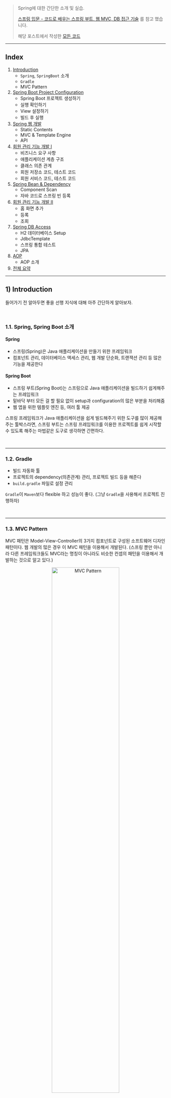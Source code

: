 > Spring에 대한 간단한 소개 및 실습.
>
> [스프링 입문 - 코드로 배우는 스프링 부트, 웹 MVC, DB 접근 기술](https://www.inflearn.com/course/%EC%8A%A4%ED%94%84%EB%A7%81-%EC%9E%85%EB%AC%B8-%EC%8A%A4%ED%94%84%EB%A7%81%EB%B6%80%ED%8A%B8/) 를 참고 했습니다.
>
> 해당 포스트에서 작성한 [모든 코드](https://github.com/seungki1011/Data-Engineering/tree/main/spring/springdemo/src)

---

## Index

1. [Introduction](https://github.com/seungki1011/Data-Engineering/tree/main/spring/(001)Spring%20Introduction#1-introduction)
   * ```Spring```, ```SpringBoot``` 소개
   * ```Gradle```
   * MVC Pattern
2. [Spring Boot Project Configuration](https://github.com/seungki1011/Data-Engineering/tree/main/spring/(001)Spring%20Introduction#2-spring-boot-project-configuration)
   * Spring Boot 프로젝트 생성하기
   * 실행 확인하기
   * View 설정하기
   * 빌드 후 실행
3. [Spring 웹 개발](https://github.com/seungki1011/Data-Engineering/tree/main/spring/(001)Spring%20Introduction#3-spring-%EC%9B%B9-%EA%B0%9C%EB%B0%9C)
   * Static Contents
   * MVC & Template Engine
   * API
4. [회원 관리 기능 개발 I](https://github.com/seungki1011/Data-Engineering/tree/main/spring/(001)Spring%20Introduction#4-%ED%9A%8C%EC%9B%90-%EA%B4%80%EB%A6%AC-%EA%B8%B0%EB%8A%A5-%EA%B0%9C%EB%B0%9C-i)
   * 비즈니스 요구 사항
   * 애플리케이션 계층 구조
   * 클래스 의존 관계
   * 회원 저장소 코드, 테스트 코드
   * 회원 서비스 코드, 테스트 코드
5. [Spring Bean & Dependency](https://github.com/seungki1011/Data-Engineering/tree/main/spring/(001)Spring%20Introduction#5-spring-bean--dependency)
   * Component Scan
   * 자바 코드로 스프링 빈 등록
6. [회원 관리 기능 개발 II](https://github.com/seungki1011/Data-Engineering/tree/main/spring/(001)Spring%20Introduction#6-%ED%9A%8C%EC%9B%90-%EA%B4%80%EB%A6%AC-%EA%B8%B0%EB%8A%A5-%EA%B0%9C%EB%B0%9C-ii)
   * 홈 화면 추가
   * 등록
   * 조회
7. [Spring DB Access](https://github.com/seungki1011/Data-Engineering/tree/main/spring/(001)Spring%20Introduction#7-spring-db-access)
   * H2 데이터베이스 Setup
   * JdbcTemplate
   * 스프링 통합 테스트
   * JPA
8. [AOP](https://github.com/seungki1011/Data-Engineering/tree/main/spring/(001)Spring%20Introduction#8-aop)
   * AOP 소개
9. [전체 요약](https://github.com/seungki1011/Data-Engineering/tree/main/spring/(001)Spring%20Introduction#%EC%A0%84%EC%B2%B4-%EC%9A%94%EC%95%BD)

---

## 1) Introduction

들어가기 전 알아두면 좋을 선행 지식에 대해 아주 간단하게 알아보자.

<br>

### 1.1. Spring, Spring Boot 소개

#### Spring

* 스프링(Spring)은 Java 애플리케이션을 만들기 위한 프레임워크
* 컴포넌트 관리, 데이터베이스 액세스 관리, 웹 개발 단순화, 트랜잭션 관리 등 많은 기능을 제공한다

#### Spring Boot

* 스프링 부트(Spring Boot)는 스프링으로 Java 애플리케이션을 빌드하기 쉽게해주는 프레임워크
* 밑바닥 부터 모든 걸 할 필요 없이 setup과 configuration의 많은 부분을 처리해줌
* 웹 앱을 위한 템플릿 엔진 등, 여러 툴 제공

스프링 프레임워크가 Java 애플리케이션을 쉽게 빌드해주기 위한 도구를 많이 제공해주는 툴박스라면, 스프링 부트는 스프링 프레임워크를 이용한 프로젝트를 쉽게 시작할 수 있도록 해주는 마법같은 도구로 생각하면 간편하다.

<br>

---

### 1.2. Gradle

* 빌드 자동화 툴
* 프로젝트의 dependency(의존관계) 관리, 프로젝트 빌드 등을 해준다
* ```build.gradle``` 파일로 설정 관리

```Gradle```이 ```Maven```보다 flexible 하고 성능이 좋다. (그냥 ```Gradle```을 사용해서 프로젝트 진행하자) 

<br>

---

### 1.3. MVC Pattern

MVC 패턴은 Model-View-Controller의 3가지 컴포넌트로 구성된 소프트웨어 디자인 패턴이다. 웹 개발의 많은 경우 이 MVC 패턴을 이용해서 개발된다. (스프링 뿐만 아니라 다른 프레임워크들도 MVC라는 명칭이 아니라도 비슷한 컨셉의 패턴을 이용해서 개발하는 것으로 알고 있다.)

<p align="center">   <img src="img/mvc1.png" alt="MVC Pattern" style="width: 65%;"> </p>

<p align='center'>https://www.geeksforgeeks.org/mvc-framework-introduction/</p>

#### Model

* 데이터와 관련된 로직을 책임진다

#### View

* 사용자에게 보여지는 부분을 책임진다(UI)

#### Controller

* 모델과 뷰 사이를 이어주는 중개(intermediary)의 역할
* 모델과 뷰는 서로 소통을 할 수 없기 때문에, 컨트롤러가 변경 내용을 각 구성 요소로 통지

> 예시를 들어보겠다.
>
> 1. Request
>    * 유저가 링크를 클릭하거나 폼을 작성하는 작업 등으로 나의 웹 애플리케이션으로 요청을 보낸다.
> 2. Controller
>    * 컨트롤러는 요청을 받고, 유저가 정확히 요구하는 것이 무엇인지 그리고 모델의 어느 부분이 필요한것인지 판단한다.
> 3. Model
>    * 모델은 실제로 데이터베이스에서 데이터를 fetch하거나 데이터 관련 로직을 처리하는 작업을 한다.
> 4. View
>    * 컨트롤러는 모델에서 통지 받고 뷰에서 해당 결과물을 보여준다.
> 5. Response
>    * 마지막 결과(응답)를 유저가 받는다

실제로 MVC 패턴으로 개발을 하면서 지켜야하는 규칙 같은 것들이 많다. 이런 MVC의 세부적인 내용은 이후 SpringMVC 포스트에서 다룰 예정이다.

<br>

---

## 2) Spring Boot Project Configuration

스프링 부트를 이용한 프로젝트 생성, 설정 그리고 빌드하는 방법에 대해서 알아보자.

<br>

### 2.1. Spring Boot 프로젝트 생성하기

[https://start.spring.io/](https://start.spring.io/)에서 프로젝트 생성하기

<p align="center">   <img src="img/springbootstart.png" alt="Start Spring Boot" style="width: 55%;"> </p>

* Dependencies : ```Spring Web```, ```Thymeleaf```
* Generate로 프로젝트 생성하고, ```build.gradle``` 파일을 통해서 프로젝트를 오픈

<br>

---

### 2.2. 정상적으로 실행되는지 확인

```SpringdemoApplication```을 실행해보고 정상 동작하는지 확인해보자.

<p align="center">   <img src="img/springboot2.png" alt="springboot" style="width: 35%;"> </p>

* ```SpringdemoApplication```을 실행 후 ```localhost:8080```에서 Whitelabel Error Page를 확인할 수 있으면 스프링이 정상적으로 동작한다는 것을 알 수 있다
* ```build.gradle```에서 ```plugins```, ```dependencies```, ```repositories``` 등을 관리할 수 있다
* ```External Libraries```에서 땡겨온 라이브러리를 확인할 수 있다

<p align="center">   <img src="img/springboot3.png" alt="springboot" style="width: 65%;"> </p>

* ```Dependencies```에서 의존 관계를 계층적으로 확인 가능하다

<br>

---

### 2.3. View 설정하기

아래는 스프링 부트 2.3.1의 공식문서에서 설명한 Welcome Page 설정하는 방법이다.

> #### 7.1.6. Welcome Page
>
> Spring Boot supports both static and templated welcome pages. It first looks for an `index.html` file in the configured static content locations. If one is not found, it then looks for an `index` template. If either is found, it is automatically used as the welcome page of the application.

[https://docs.spring.io/spring-boot/docs/3.2.2/reference/html/index.html](https://docs.spring.io/spring-boot/docs/3.2.2/reference/html/index.html)

<br>

위의 설명에서 알 수 있듯이 ```resources/static```에 ```index.html```파일을 위치하면 정적 welcome page로 설정할 수 있다.

```index.html```

```html
<!DOCTYPE HTML>
<html>
<head>
    <title>Hello</title>
    <meta http-equiv="Content-Type" content="text/html; charset=UTF-8" />
</head>
<body>
This is a Static index.html
<a href="/hello">hello</a>
</body>
</html>
```

* 위의 ```index.html```의 경우 그냥 정적 페이지이기 때문에 그냥 단순히 웹서버가 브라우저에 응답으로 넘겨주는 것

<p align="center">   <img src="img/welcomepage1.png" alt="springboot" style="width: 65%;"> </p>

* [```thymeleaf```](https://www.thymeleaf.org/)같은 템플릿 엔진을 사용해서 동적인 요소가 들어간 페이지를 만들 수 있다

<br>

이제 컨트롤러(controller)를 만들어보자. 템플릿 엔진을 이용한 동적 페이지를 만들기 위해 웹 애플리케이션의 첫 번째 진입점인 컨트롤러 부터 만들어 볼 것이다.

```HelloController```

```java
@Controller // Controller임을 나타내는 스프링 어노테이션
public class HelloController {
    
    @GetMapping("hello") // "/hello"로 매핑된 GET 요청을 핸들링
    public String hello(Model model) {
        model.addAttribute("data", "loll"); // 모델로 "data"라는 attribute를 부여, 값은 "loll"
        // 이 attribute는 view에서 접근 가능
        return "hello"; // 리턴값 "hello"는 viewResolver가 hello라는 이름의 view를 찾도록 함
    }
}
```

```hello.html```

```html
<!DOCTYPE HTML>
<html xmlns:th="http://www.thymeleaf.org"> <!--Thymeleaf expression 사용을 가능하게 해줌-->
<head>
  <title>Hello</title>
  <meta http-equiv="Content-Type" content="text/html; charset=UTF-8" />
</head>
<body>
<!--${data}는 모델에서 추가된 "data" attribute. ${data}는 동적으로 실제값으로 치환 됨-->
<p th:text="'Hello to ' + ${data}" >Hello to our Customers.</p>
</body>
</html>
```

<p align="center">   <img src="img/viewResolver2.png" alt="springboot" style="width: 90%;"> </p>

<p align='center'>스프링 입문 - 코드로 배우는 스프링 부트, 웹 MVC, DB 접근 기술</p>

* ```viewName``` 매핑은 ```resources:templates/```+``` {viewName}```+```.html``` 처럼 이루어짐
* 위의 경우 ```hello```가 ```viewName```

<br>

---

### 2.4. 빌드하고 실행

1. ```gradlew```가 존재하는 디렉토리로 이동 : ```cd springdemo```
2. ```gradlew```로 빌드 : ```./gradlew build```
   * 문제가 있을 경우 ```./gradlew clean build``` 시도
3. 빌드 완료 후 ```build/libs```의 ```jar```파일 확인
4. ```jar``` 파일 실행 : ```java -jar springdemo-0.0.1-SNAPSHOT.jar```
5. ```localhost:8080```에서 정상 동작하는지 확인

<p align="center">   <img src="img/build1.png" alt="springboot" style="width: 65%;"> </p>

<p align="center">   <img src="img/build2.png" alt="springboot" style="width: 65%;"> </p>

<br>

---

## 3) Spring 웹 개발

정적 컨텐츠, MVC 그리고 API 방식에 대해 알아보자.

<br>

### 3.1. Static Contents

정적 컨텐츠의 경우 그냥 정적 html 자체를 건내주는 방식. 동작 방식은 다음과 같다. 웹 브라우저에서 ```/static.html```로 접근을 할 경우 스프링 부트의 내장 웹서버(디폴트 : 톰캣 서버)에서 ```static```과 매핑된 컨트롤러를 찾는다. 존재하지 않을 경우 ```resources: static/static.html```을 찾아서 넘겨준다. 

<br>

---

### 3.2. MVC & Template Engine

MVC는 Model-View-Controller로 역할을 나눴다고 생각하면 편함.

**Controller**

```controller.MVCController```

```java
@Controller
public class MVCController {
    @GetMapping("hello-mvc") // "/hello-mvc"로 매핑된 GET 요청 핸들링
    public String helloMvc(@RequestParam("name") String name, Model model) { // 요청 URL의 name 파라미터에서 값을 추출
        model.addAttribute("name", name); // "name"이라는 attribute를 모델에 추가, URL에서 추출된 파라미터 값으로 설정
        return "hello-template"; // "hello-template"이라는 viewname을 찾음
    }
}
```

<br>

**View**

```resources/template/hello-template.html```

```html
<html xmlns:th="http://www.thymeleaf.org">
<body>
<p th:text="'hello ' + ${name}">hello! empty</p>
</body>
</html>
```

<p align="center">   <img src="img/MVC2.png" alt="springboot" style="width: 100%;"> </p>

<p align='center'>스프링 입문 - 코드로 배우는 스프링 부트, 웹 MVC, DB 접근 기술</p>

<br>

애플리케이션을 실행시키고 ```/hello-mvc```에 들어가면 Error Page가 뜨는 것을 확인할 수 있다. 그 이유는 URL에서 ```name```으로 넘길 값을 명시하지 않았기 때문이다. URL 뒤에 ```?name=name_value``` 같은 형식으로 파라미터를 넘길 수 있다.

 <p align="center">   <img src="img/mvccontroller2.png" alt="springboot" style="width: 65%;"> </p>

* 참고로 ```?```뒤에 오는 것을 [Query String](https://en.wikipedia.org/wiki/Query_string)이라고 한다.

<br>

---

### 3.3. API

**API**의 경우 HTML 뷰를 랜더링하기 보다는 구조화 된 데이터를 ```json``` 형식으로 반환을 한다. (```xml```형식도 가능하지만 최근에는 거의 쓰이지 않음)

```controller.ApiController```

```java
@Controller
public class ApiController {
    @GetMapping("hello-api")
    @ResponseBody // 값이 바로 response body로 쓰여진다는 어노테이션
    // 그냥 응답이 JSON 형태로 변환 되었다고 생각하면 편함
    public Hello helloApi(@RequestParam("name") String name) {
        Hello hello = new Hello();
        hello.setName(name);
        return hello;
    }

    static class Hello { // static nested class 사용
        private String name;

        public String getName() {
            return name;
        }
        public void setName(String name) {
            this.name = name;
        }
    }
}
```

<p align="center">   <img src="img/api1.png" alt="springboot" style="width: 100%;"> </p>

<p align='center'>스프링 입문 - 코드로 배우는 스프링 부트, 웹 MVC, DB 접근 기술</p>

<br>

* ```@ResponseBody``` 애노테이션이 붙어 있을 경우 http 응답에 데이터를 그대로 넘기는 것으로 판단
* ```HttpMessageConverter```가 동작하게 된다
  * 이 때 반환이 객체인 경우 ```JsonConverter```가 동작해서 ```json```으로 변환하고 응답으로 준다
    * ```MappingJackson2HttpMessageConverter```, ```Gson```
  * 반환이 문자인 경우 ```StringConverter```가 동작

<br>

---

## 4) 회원 관리 기능 개발 I

간단한 회원 관리 기능에 대한 백엔드 개발을 해보자.

<br>

### 4.1. 비즈니스 요구 사항

* 데이터: 회원 ID(시스템이 관리), 이름
* 기능: 회원 등록, 조회
* DB는 선정되지 않았다고 가정

<br>

---

### 4.2. 애플리케이션 계층 구조

<p align="center">   <img src="img/membermanage1.png" alt="springboot" style="width: 80%;"> </p>

<p align='center'>스프링 입문 - 코드로 배우는 스프링 부트, 웹 MVC, DB 접근 기술</p>

* 컨트롤러: MVC의 컨트롤러 역할
* 서비스: 비즈니스 로직 구현
* 리포지토리: DB 접근, 도메인 객체를 DB에 저장하고 관리
* 도메인: 비즈니스 도메인의 객체 (현재의 경우 회원)
  * 주로 데이터베이스에 저장하고 관리된다

<br>

---

### 4.3. 클래스 의존 관계

* DB가 선정되지 않았다고 가정된 상태이기 때문에, 인터페이스로 구현 클래스를 변경할 수 있도록 설계할 것이다
* 초기 개발 단계에서는 구현체로 메모리 기반의 대이터 저장소를 이용
* ```MemberRepository```를 인터페이스로 만들고, ```MemoryMemberRepository```로 구현

<br>

---

### 4.4. 회원 저장소 코드

```domain/Member``` : 회원 객체



```java

public class Member {
    private Long id; // 데이터를 식별하기 위해 시스템이 정하는 아이디
    private String name;

    /**
     * 간단한 예제이기 때문에 Getter Setter 전부 구현
    */
    public Long getId() {
        return id;
    }
    
    public void setId(Long id) {
        this.id = id;
    }
    
    public String getName() {
        return name;
    }
    
    public void setName(String name) {
        this.name = name;
    }
}   
```


```repository/MemberRepository``` : 회원 저장소 인터페이스

```java
public interface MemberRepository {
    Member save(Member member); // 회원을 저장소에 저장
    Optional<Member> findById(Long id);
    Optional<Member> findByName(String name);
    List<Member> findAll(); // 지금까지 저장한 모든 회원 리스트 반환  
}
```

```repository/MemoryMemberRepository``` : 회원 저장소 메모리 구현체

```java
/*
 * 간단한 예시이기 때문에 동시성 문제를 고려하지 않음
 */

public class MemoryMemberRepository implements MemberRepository{
    private static Map<Long, Member> store = new HashMap<>();
    private static long sequence = 0L;
    @Override
    public Member save(Member member) {
        member.setId(++sequence);
        store.put(member.getId(), member);
        return member;
    }

    @Override
    public Optional<Member> findById(Long id) {
        return Optional.ofNullable(store.get(id)); // null일 가능성을 위해 ofNullable로 감싸기
    }

    @Override
    public Optional<Member> findByName(String name) {
        return store.values().stream()
                .filter(member -> member.getName().equals(name))
                .findAny();
    }

    @Override
    public List<Member> findAll() {
        return new ArrayList<>(store.values());
    }

    public void clearStore() {
        store.clear();
    }
}  
```

<br>

---

### 4.5. 회원 저장소 테스트 코드

* 테스트 코드의 경우, 테스트가 각각 독립적으로 실행되도록 설계해야한다
* 테스트 순서에 의존 관계가 있는 것은 좋지 않다

```test/java/de/springdemo/repository/MemoryMemberRepositoryTest``` : 회원 저장소 테스트 코드

<details>
  <summary>코드 보기</summary>

```java
class MemoryMemberRepositoryTest {

    MemoryMemberRepository repository = new MemoryMemberRepository();

    /**
     * 각 테스트에서 저장소에 저장하는 작업이 있기 때문에 테스트 후 비워주는 작업이 필요함
     * 테스트는 순서에 의존 관계가 없도록 설계해야 함
    */
    @AfterEach // 메서드가 끝날때 마다 특정 동작(콜백 함수라고 생각하면 됨
    public void afterEach() {
        repository.clearStore();
    }

    @Test
    public void save() {
        Member member = new Member();
        member.setName("spring"); // 이름을 "spring"으로

        repository.save(member); // 저장소에 멤버 저장
        Member result = repository.findById(member.getId()).get();

        // 1. 일치하면 true 반환
        System.out.println("Result = "+(result == member));
        // 2. 기대한 값과 일치하는지 확인, 다를 경우 AssertionFailedError
        Assertions.assertEquals(result, member);
        // 3. org.assertj.core.api.Assertions.assertThat 사용
        assertThat(member).isEqualTo(result); // static import로 처리하면 편함
    }

    @Test
    public void findByName() {
        Member member1 = new Member();
        member1.setName("spring1");
        repository.save(member1);

        Member member2 = new Member();
        member2.setName("spring1");
        repository.save(member2);

        Member result1 = repository.findByName("spring1").get();
        assertThat(result1).isEqualTo(member1);
        // 일치하지 않기 때문에 오류 발생
        /*
        Member result1 = repository.findByName("spring2").get();
        assertThat(result1).isEqualTo(member1);
        */
    }

    @Test
    public void findAll() {
        Member member1 = new Member();
        member1.setName("spring1");
        repository.save(member1);

        Member member2 = new Member();
        member2.setName("spring1");
        repository.save(member2);

        List<Member> result = repository.findAll();
        assertThat(result.size()).isEqualTo(2); // 입력한 멤버가 2개
    }
}  
```
</details>

<br>

---

### 4.6. 회원 서비스 코드

```service/MemberService``` : 회원 서비스


```java
/**
 * 서비스 레이어쪽은 비즈니스에 의존적으로 네이밍하고 설계한다
 * cmd+shift+t : Create New Test
 */

public class MemberService {
    private final MemberRepository memberRepository;
		
    /**
		 * 기존에는 회원 서비스가 메모리 회원 레포지토리를 직업 생성했음
     private final MemberRepository memberRepository = new MemoryMemberRepository();
     */
	  
  	// 생성자를 이용해서 회원 서비스 코드를 DI가 가능하도록 변경
    public MemberService(MemberRepository memberRepository) {
        this.memberRepository = memberRepository;
    }

    /**
     * Join as a member (회원가입)
     */
    public Long join(Member member) {
        //  같은 이름의 중봅 회원 금지
        /*
        Optional<Member> result = memberRepository.findByName(member.getName());
        result.ifPresent(m -> {
            throw new IllegalStateException("This member already exists.");
        });
        */

        /* 권장 하는 코드
         * 이 경우 메서드로 뽑는 것이 좋음 ctrl+t : extract method
        memberRepository.findByName(member.getName())
            .ifPresent(m -> {
            throw new IllegalStateException("This member already exists.");
            });
        */
        validateDuplicateMember(member); // 같은 이름의 중복 회원 검증
        memberRepository.save(member);
        return member.getId();
    }

    private void validateDuplicateMember(Member member) {
        memberRepository.findByName(member.getName())
                .ifPresent(m -> {
                    throw new IllegalStateException("This member already exists.");
                });
    }

    /**
     * Check all members(전체 회원 조회)
     */
    public List<Member> findMembers() {
        return memberRepository.findAll();
    }

    public Optional<Member> findOne(Long memberId) {
        return memberRepository.findById(memberId);
    }

}  
```

<br>

---

### 4.7. 회원 서비스 테스트 코드

```test/java/de/springdemo/service/MemberServiceTest``` : 회원 서비스 테스트 코드

<details>
  <summary>코드 보기</summary>

```java
/**
 * 테스트 코드는 이름을 한글로 작성 가능
 * given, when, then으로 로직을 나누는 것이 항상 맞는 것은 아니다
 * 상황을 잘 보면서 사용
 * 테스트는 정상 로직 뿐만 아니라 예외 상황도 제대로 캐치하는지 확인하는 것이 중요함
 */

class MemberServiceTest {

    MemberService memberService;
    /**
     * 사실상 다른 MemoryMemberRepository로 테스트 되는 것
     * MemberService에서 MemberRepository를 새로 생성하지 않고 생성자를 사용
     */
    MemoryMemberRepository memberRepository;

    @BeforeEach
    public void beforeEach() {
        /**
         * MemberService의 입장에서 외부에서 memberRepository를 넣어주는 것 (의존성 주입)
         */
        memberRepository = new MemoryMemberRepository();
        memberService = new MemberService(memberRepository);
    }

    @AfterEach
    public void afterEach() {
        memberRepository.clearStore();
    }

    @Test
    void join() {
        // given - 주어진 상황(데이터, 등)
        Member member = new Member();
        member.setName("hello");

        // when - 이것을 실행할 때
        Long saveId = memberService.join(member);

        // then - 이 결과가 나와야 함(검증)
        Member findMember = memberService.findOne(saveId).get();
        Assertions.assertThat(member.getName()).isEqualTo(findMember.getName());
    }

    @Test
    void duplicateMemberException() {
        // given
        Member member1 = new Member();
        member1.setName("spring");

        Member member2 = new Member();
        member2.setName("spring");

        // when - 똑같은 name으로 join 하면 예외가 터져야 함
        memberService.join(member1);
        IllegalStateException e = assertThrows(IllegalStateException.class, () -> memberService.join(member2));

        Assertions.assertThat(e.getMessage()).isEqualTo("This member already exists.");


        /** try-catch문으로 작성 시
        memberService.join(member1);
        try {
            memberService.join(member2);
            fail();
        } catch (IllegalStateException e) { // 예외 메세지가 일치해야 함
            Assertions.assertThat(e.getMessage()).isEqualTo("This member already exists. xx");
        }
        */

    }
}  
```
</details>

* ```@BeforeEach``` : 각 테스트 실행 전에 호출됨. 테스트가 서로 영향이 없도록 새로운 객체를 생성하고, 의존관계도 새로 맺어 줌
  * 기존의 문제점은  ```MemoryMemberRepository``` 객체를 새로 생성을 해서 사용했기 때문에 사실상 서로 다른 객체로 테스트를 진행했음
  * ```MemberService```의 입장에서 외부에서 생성한 ```MemoryMemberRepository``` 객체를 주입하는 형식으로 사용 (DI, 의존성 주입)

DI에 관한 내용은 아래에서 그리고 이후의 포스트에서 더 자세히 다룰 예정이다.

<br>

---

## 5) Spring Bean & Dependency

> 스프링 빈(Spring Bean)을 등록하는 것에는 **컴포넌트 스캔(Component Scan)**과 **Java 코드로 직접 스프링 빈을 등록**하기의 두 가지 방법이 있다.
>
> 스프링 빈, 의존성 주입(Dependency Injection) 그리고 위의 두 가지 방법에 대한 간단한 소개를 다룬다.

<br>

```MemberController```를 추가 해보자. ```MemberController```는 ```MemberService```를 통해서 회원 가입과 조회 등이 가능해야 한다. 이런 경우를 ```MemberController```가 ```MemberService```를 의존한다고 표현한다. 

<br>

### 5.1. 컴포넌트 스캔(Component Scan)

```controller/MemberController```

```java
/**
 * @Controller가 있으면 스프링 컨테이너에 MemberController 객체를 생성해서 넣어둔고, 스프링이 관리한다
 * 이것을 스프링 컨테이너에서 스프링 빈(Spring Bean)이 관리된다고 표현한다
 */
@Controller
// @Component로도 사용 가능
public class MemberController {
    /**
     * 스프링이 관리를 하게 되면 컨테이너에 등록이 되고, 컨테이너로 부터 받아서 쓰도록 해야함
     * new를 사용하면 MemberController가 아니더라도 다른 Controller들이 MemberService를 사용할 수 있게 됨
     * private final MemberService memberService = new MemberService();
     */

    private final MemberService memberService;

    /**
     * @Autowired가 있으면 스프링 컨테이너의 MemberService와 연결 시켜줌
     * 생성자의 @Autowired를 통해서 스프링이 연관된 객체를 컨테이너에서 찾아서 넣어준다 - 의존성 주입
     * MemberService에 @Service 애노테이션이 있어야 함
     * @Service가 있아야 컨테이너에 MemberService를 등록 해줌
     */
    @Autowired
    public MemberController(MemberService memberService) {
        this.memberService = memberService;
    }
}
```

* ```@Controller```가 있으면 스프링 컨테이너에 ```MemberController``` 객체를 자동으로 생성해서 넣어두고, 스프링이 관리한다
* 이것을 스프링 컨테이너에서 **스프링 빈(Spring Bean)**이 관리된다고 한다
* 생성자에 ```@Autowired```를 사용하면 객체 생성 시점에 스프링 컨테이너에서 해당 스프링 빈을 찾아서 주입한다(DI)
  * 생성자가 1개만 있으면 ```@Autowired```는 생략 가능
  * ```@Autowired```는 스프링이 관리하는 객체에서만 동작한다. 스프링 빈으로 등록하지 않고 내가 직접 생성한 객체에 대해서 동작하지 않는다.

```java
// @Service로 컨테이너에 빈을 등록하지 않고 애플리케이션을 실행하는 경우
Description:

Parameter 0 of constructor in de.springdemo.controller.MemberController required a bean of type 'de.springdemo.service.MemberService' that could not be found.


Action:

Consider defining a bean of type 'de.springdemo.service.MemberService' in your configuration.
```

* ```MemberService```에 ```@Service```를 추가하지 않으면 컨테이너에 빈으로 등록되지 않는다

> 객체 의존 관계를 외부에서 넣어주는 것을 **의존성 주입(Dependency Injection)**이라고 한다.
>
> DI에는 **Field Injection(필드 주입), Setter Injection(설정자 주입), Construction Injection(생성자 주입)**의 3가지 방식이 있다.
>
> 주로 생성자 주입을 권장한다.

<br>

```service/MemberService```

```java
@Service
public class MemberService {
  
    private final MemberRepository memberRepository;

    @Autowired
    public MemberService(MemberRepository memberRepository) {
        this.memberRepository = memberRepository;
    }
		/**
		 * 나머지 구현 부분
     */
}
```

* ```MemberService```에 ```@Service``` 애노테이션이 있어야 함
  * ```@Service```가 있아야 컨테이너에 ```MemberService```를 등록 해줌
* ```MemberService```도 생성자에 ```@Autowired```가 있어야 ```MemberRepository```를 찾아서 넣어줌

<br>

```repository/MemoryMemberRepository```

```java
@Repository
public class MemoryMemberRepository implements MemberRepository{}
```

* 레포지토리 구현체에도 ```@Repository```를 붙인다

<br>

<p align="center">   <img src="img/springbean1.png" alt="springboot" style="width: 90%;"> </p>

<p align='center'>스프링 입문 - 코드로 배우는 스프링 부트, 웹 MVC, DB 접근 기술</p>

* ```@Autowired```를 통해서 ```memberController```가 ```memberService```를 사용 가능
  * ```memberService``` 또한 ```memberRepository```를 사용할 수 있게 해줌

> * 컴포넌트 스캔은 ```@Component```애노테이션을 포함하는 ```@Service```, ```@Controller```, ```@Repository``` 같은 스프링 빈을 찾아서 자동으로 등록 해준다. 
> * 스프링 컨테이너에 스프링 빈이 등록될 때 기본적으로 [싱글톤(Singleton)](https://docs.spring.io/spring-framework/reference/core/beans/factory-scopes.html)으로 등록된다.(유일하게 하나만 등록해서 공유) 따라서 같은 스프링 빈이면 같은 인스턴스이다.
> * 컨트롤러, 서비스, 레포지토리와 같이 정형화 되어 있을 경우 보통 컴포낸트 스캔을 사용한다.
> * 보통 스프링 빈으로 등록되는 범위는 애플리케이션의 패키지를 포함한 하위 패키지들 까지.

<br>

---

### 5.2. 자바 코드로 직접 스프링 빈 등록

```MemberService```, ```MemberRepository```에 ```@Component``` 애노테이션이 붙지 않았을 경우. (```@Autowired```도 지움, ```@Controller```는 유지한다.)

```service/MemberService```

```java
public class MemberService {
  
    private final MemberRepository memberRepository;

    public MemberService(MemberRepository memberRepository) {
        this.memberRepository = memberRepository;
    }
		/**
		 * 나머지 구현 부분
     */
}
```

```repository/MemberRepository```

```java
public class MemoryMemberRepository implements MemberRepository{}
```

<br>

직접 빈을 코드로 추가하기 위해서 ```SpringConfig```를 추가해보자.(```SpringDemoApplication```과 같은 위치)

```SpringConfig```

```java
@Configuration // Configuration Class이고, bean들을 정의하고 있음 나타냄 
public class SpringConfig {

    @Bean
    public MemberService memberService() {
        return new MemberService(memberRepository()); // 생성자 주입으로 MemoryRepository의 구현체를 주입
    }
    
    @Bean
    public MemberRepository memberRepository() {
        return new MemoryMemberRepository(); // MemberRepository의 구현체
    }
}
```

자바 코드로 직접 빈을 설정하는 방법은 컴포넌트 스캔이 비해서 복잡해보이는데 왜 사용할까? 일단 정형화 되지 않거나, 상황에 따라 구현 클래스를 변경해야하는 경우 설정을 통해서 스프링 빈으로 등록한다. 예를 들어, 현재 우리가 사용하는 ```MemoryMemberRepository```는 DB가 선정되지 않았다는 가상의 상황을 설정하에 사용하는 ```MemberRepository```인터페이스의 구현체이다. 이 때 코드로 빈을 설정해서 사용하는 경우, **기존에 운영하던 코드를 건들지 않고 ```MemoryMemberRepository```를 변경할 수 있다**.

* 이후에 ```SpringConfig```에서 ```MemoryMemberRepository```를 ```DbMemberRepository```로 변경하기만 하면 됨

<br>

---

## 6) 회원 관리 기능 개발 II

회원 관리 예제에 대한 웹 기능 추가 그리고 컨트롤러를 통해서 회원을 등록하고 조회하는 기능을 개발해보자.

<br>

### 6.1. 홈 화면 추가

홈 화면을 추가해보자.

<br>

```controller/HomeController```

```java
@Controller
public class HomeController {
    @GetMapping("/")
    public String home() {
        return "home";
    }
}
```

```resources/template/home.html```

```html
<!DOCTYPE HTML>
<html xmlns:th="http://www.thymeleaf.org">
<body>
<div class="container">
  <div>
    <h1>Hello Spring</h1> <p>회원 기능</p>
    <p>
      <a href="/members/new">회원 가입</a>
      <a href="/members">회원 목록</a> </p>
  </div>
</div> <!-- /container -->
</body>
</html>
```

 <p align="center">   <img src="img/home1.png" alt="springboot" style="width: 65%;"> </p>

* 기존의 ```index.html```이 표시되지 않는 이유는 컨트롤러가 정적 컨텐츠보다 우선 순위가 높기 때문이다

<br>

---

### 6.2. 회원 등록(가입) 기능

회원 등록 기능을 구현하자.

<br>

```controller/MemberController``` - 기존의 ```MemberController``` 사용

```java
@Controller
public class MemberController {

    private final MemberService memberService;

    @Autowired
    public MemberController(MemberService memberService) {
        this.memberService = memberService;
    }

    @GetMapping("/members/new")
    public String createForm() {
        return "members/createMemberForm"; // "templates/members/createMemberForm.html"
    }
  	
  	@PostMapping("/members/new")
    public String create(MemberForm form) {
        Member member = new Member();
        member.setName(form.getName());

        memberService.join(member); // join을 통해서 회원 등록

        return "redirect:/"; // 홈 화면으로 돌려보내기
    }
}
```

```templates/member/createMemberForm.html```

```html
<!DOCTYPE HTML>
<html xmlns:th="http://www.thymeleaf.org">
<body>
<div class="container">
  <form action="/members/new" method="post">
    <div class="form-group">
      <label for="name">이름</label>
      <!-- 폼에 이름을 입력하면 해당 이름이 서버로 넘어감 -->
      <input type="text" id="name" name="name" placeholder="이름을 입력하세요">
    </div>
    <button type="submit">등록</button> </form>
</div> <!-- /container -->
</body>
</html>
```

```controller/MemberForm```

```java
public class MemberForm {
    private String name; // createMemberForm의 "name"과 매칭

    // getter and setter
    public String getName() {
        return name;
    }
    public void setName(String name) {
        this.name = name;
    }
}
```

<br>

회원 등록의 동작 과정은 다음과 같다.

1. 회원가입(```/members/new```)으로 들어가면(```GET``` 방식) ```@GetMapping```에 의해 ```createMemberForm.html```이 렌더링
2. ```form``` 태그에서 이름을 입력하고 등록을 진행하면 ```members/new```에 ```POST```방식으로 넘어간다
3. ```@PostMapping```에서 ```MemberForm```의 ```name```에 입력한 이름을 넣어준다
4. ```member.setName(form.getName());``` : 폼에서 이름을 꺼내고, ```member```에 ```setName```
5. ```join```으로 회원(멤버) 등록

<br>

---

### 6.3. 회원 조회 기능

기존의 ```MemberController``` 에 조회 기능을 추가하자.

<br>

```controller/MemberController```

```java
@Controller
public class MemberController {
    /**
     * 기존의 코드 
     */
  
    @GetMapping("/members")
    public String list(Model model) {
        List<Member> members = memberService.findMembers();
        model.addAttribute("members", members); // 뷰에서 데이터를 볼 수 있도록 addAttribute
        return "members/memberList";
    }
}
```

```templates/members/memberList.html```

```html
<!DOCTYPE HTML>
<html xmlns:th="http://www.thymeleaf.org">
<body>
<div class="container">
  <div>
    <table>
      <thead>
      <tr>
        <th>#</th>
        <th>이름</th> </tr>
      </thead>
      <tbody>
      <!-- 테이블 형식으로 모델의 멤버들을 루프로 돌려서 보여줌 -->
      <tr th:each="member : ${members}">
        <td th:text="${member.id}"></td>
        <td th:text="${member.name}"></td>
      </tr>
      </tbody>
    </table>
  </div>
</div> <!-- /container -->
</body>
</html>
```

* 메모리 내에서 처리하고 있기 때문에 서버 재시작 하면 데이터가 전부 날아감 

<br>

 <p align="center">   <img src="img/membercheck.png" alt="springboot" style="width: 65%;"> </p>

<br>

---

## 7) Spring DB Access

> 스프링에서의 DB 접근.



### 7.1. H2 데이터베이스 Setup

테스트 용도로 간편하게 이용가능한 ```h2database```를 이용할 것이다. 다음의 순서로 구축하자.

* [다운로드 및 설치](https://www.h2database.com/html/main.html)
* 755 권한 주기 : ```chmod 755 h2.sh```
* ```h2/bin``` 내에서 ```./h2.sh```

<br>

 <p align="center">   <img src="img/h2console1.png" alt="springboot" style="width: 65%;"> </p>

* 접속이 안되면 아이피 대신 ```localhost```로 바꿔서 접속
* 최초의 한번은 ```jdbc:h2/~test```로 Connect (데이터베이스 파일 생성)
* ```~/test.mv.db``` 파일이 생성된 것을 확인하면 이후부터는 ```jdbc:h2:tcp://localhost/~/test```로 접속
  * (애플리케이션과 웹콘솔에서 동시에 접근하게 되면 오류가 생길 수 있어서 소켓을 통해서 접근)

<br>

```sql/ddl.sql```

```sql
drop table if exists member CASCADE;
 create table member
 (
     id   bigint generated by default as identity,
     name varchar(255),
     primary key (id)
);
```

 <p align="center">   <img src="img/h2console2.png" alt="springboot" style="width: 65%;"> </p>

<br>

데이터베이스 설정을 완료했으니 JdbcTemplate을 이용해서 기존의 ```MemoryMemberRepository```를 대체할 것이다.

<br>

---

### 7.2. 스프링 ```JdbcTemplate``` 사용

JdbcTemplate을 이용해서 레포지토리를 구현할 것이다. JdbcTemplate은 순수 JDBC API의 반복 코드를 대부분 제거해준다. SQL문은 직접 작성해야한다. 

>  아주 옛날에는 순수 JDBC를 이용해서 구현했다. 지금은 JdbcTemplate이나 JPA를 이용한다. 

<br>

먼저 ```build.gradle```에 필요한 라이브러리를 추가해야 한다.

```build.gradle```

```java
dependencies {
	implementation 'org.springframework.boot:spring-boot-starter-thymeleaf'
	implementation 'org.springframework.boot:spring-boot-starter-web'
	implementation 'org.springframework.boot:spring-boot-starter-jdbc'
	runtimeOnly 'com.h2database:h2'
	testImplementation 'org.springframework.boot:spring-boot-starter-test'
}
```

<br>

다음으로 스프링 부트 데이터베이스에 대한 연결 설정을 추가해야 한다.

```resources/application.properties```

```java
 spring.datasource.url=jdbc:h2:tcp://localhost/~/test
 spring.datasource.driver-class-name=org.h2.Driver
 spring.datasource.username=sa
```

* ```spring.datasource.username=sa```에서 ```sa``` 앞뒤로 공백이 존재하면 안된다

<br>

스프링 ```JdbcTemplate```을 이용한 회원 리포지토리는 다음과 같다. (그냥 이런식으로 사용하는구나 하고 감을 잡으면 될듯)

```repository/JdbcTemplateMemberRepository```

```java
public class JdbcTemplateMemberRepository implements MemberRepository {

    private final JdbcTemplate jdbcTemplate;

    @Autowired
    public JdbcTemplateMemberRepository(DataSource dataSource) {
        jdbcTemplate = new JdbcTemplate(dataSource);
    }

    @Override
    public Member save(Member member) {
        SimpleJdbcInsert jdbcInsert = new SimpleJdbcInsert(jdbcTemplate);
        jdbcInsert.withTableName("member").usingGeneratedKeyColumns("id");

        Map<String, Object> parameters = new HashMap<>();
        parameters.put("name", member.getName());

        Number key = jdbcInsert.executeAndReturnKey(new
                MapSqlParameterSource(parameters));
        member.setId(key.longValue());
        return member;
    }

    @Override
    public Optional<Member> findById(Long id) {
        List<Member> result = jdbcTemplate.query("select * from member where id = ?", memberRowMapper(), id);
        return result.stream().findAny();
    }

    @Override
    public Optional<Member> findByName(String name) {
        List<Member> result = jdbcTemplate.query("select * from member where name = ?", memberRowMapper(), name);
        return result.stream().findAny();
    }

    @Override
    public List<Member> findAll() {
        return jdbcTemplate.query("select * from member", memberRowMapper());
    }

    private RowMapper<Member> memberRowMapper() {
        return (rs, rowNum) -> {
            Member member = new Member();
            member.setId(rs.getLong("id"));
            member.setName(rs.getString("name"));
            return member;
        };
    }
}

```

```SpringConfig```

```java
@Configuration
public class SpringConfig {

    // @Autowired DataSource dateSource;
    private DataSource dataSource;

    @Autowired
    public SpringConfig(DataSource dataSource) {
        this.dataSource = dataSource;
    }

    @Bean
    public MemberService memberService() {
        return new MemberService(memberRepository());
    }

    @Bean
    public MemberRepository memberRepository() {
//        return new MemoryMemberRepository();
        return new JdbcTemplateMemberRepository(dataSource); // 단순히 이 부분을 변경하는 것만으로도 확장이 가능함
    }
}
```

<br>

---

### 7.3. 스프링 통합 테스트

스프링 컨테이너와 DB까지 연결한 통합 테스트를 해보자.

<br>

```MemberServiceIntegrationTest``` : 회원 서비스 통합 테스트

```java
@SpringBootTest
@Transactional
class MemberServiceIntegrationTest {

    @Autowired MemberService memberService;
    @Autowired MemberRepository memberRepository;

    /**
     * @SpringBootTest : 스프링 컨테이너와 테스트를 함께 실행한다
     * 기존에 BeforeEach, AfterEach를 사용한 이유는 메모리에 남아 있는 데이터베이스 기록을 지우기 위해 사용
     * @Transactional : 테스트 시작전에 트랜잭션을 시작하고, 테스트 완료 후에 할상 롤백(다음 테스트 영향 x)
     * @Commit : 커밋 남길 수 있음
     */

    @Test
    void join() {
        // given - 주어진 상황(데이터, 등)
        Member member = new Member();
        member.setName("hello");

        // when - 이것을 실행할 때
        Long saveId = memberService.join(member);

        // then - 이 결과가 나와야 함(검증)
        Member findMember = memberService.findOne(saveId).get();
        assertEquals(member.getName(), findMember.getName());
    }

    @Test
    void duplicateMemberException() {
        // given
        Member member1 = new Member();
        member1.setName("spring");

        Member member2 = new Member();
        member2.setName("spring");

        // when
        memberService.join(member1);
        IllegalStateException e = assertThrows(IllegalStateException.class, () -> memberService.join(member2));

        assertThat(e.getMessage()).isEqualTo("This member already exists.");

    }
}
```

* 스프링 컨테이너의 실행 없이 실행한 테스트는 통합 테스트보다 훨씬 빠르다
* 기능을 최소한의 단위로 자바 코드로만 테스트하는 것을 단위 테스트라고 한다
* 단위로 쪼개서하는 단위 테스트를 잘하는 것이 중요하다
  * 통합 테스트가 필요 없다는 뜻은 아님!

<br>

---

### 7.4. ```JPA``` 사용

> JPA는 Java Persistence API를 뜻함.
>
> JPA는 기존의 반복 코드의 제거와 함께 SQL 까지 만들어서 처리 해준다.
>
> JPA를 사용해서 반복적인 작업을 없애고, 개발자들이 비즈니스 로직에 집중할 수 있도록 한다. (개발 생산성 증가)
>
> JPA는 구현체를 제공하지 않고 인터페이스이다. (구현은 각 벤더(vendor)가 한다. 일반적으로 Hibernate 사용)

<br>

JPA를 사용해서 회원 레포지토리를 만들면 다음과 같다.(JdbcTemplate을 사용 했을때와 마찬가지로 어떤 느낌으로 사용하는지 감만 잡자)

<br>

먼저 필요한 라이브러리를 추가하자.

* ```implementation 'org.springframework.boot:spring-boot-starter-data-jpa'``` 추가
* 기존의 ```implementation 'org.springframework.boot:spring-boot-starter-jdbc'```는 제거 가능

<br>

그 다음 ```application.properties```에 다음의 JPA 설정을 추가하자

```java
 spring.jpa.show-sql=true
 spring.jpa.hibernate.ddl-auto=none
```

* ```show-sql```은 JPA가 생성하는 SQL을 출력해준다
* ```ddl-auto```는 JPA가 테이블을 자동으로 생성하도록 할 것인지 설정(```none```은 해당 기능을 끄겠다는 뜻)

<br>

Entity를 매핑한다. 엔티티(Entity)는 관계형 데이터베이스에서 테이블을 나타내주는 클래스이다. 각 엔티티의 인스턴스는 테이블에서 하나의 행을 나타내고, attribute는 열을 나타낸다.

```domain.Member```

```java
@Entity
public class Member {
    @Id
    @GeneratedValue(strategy = GenerationType.IDENTITY)
    private Long id;
    private String name;

    // 일단 간단한 예제이기 때문에 Getter Setter 전부 구현
    public Long getId() { return id; }

    public void setId(Long id) { this.id = id; }

    public String getName() { return name; }

    public void setName(String name) { this.name = name; }
}
```

* ```@Entity``` : JPA가 관리하는 엔티티라는 것을 나타냄

<br>

```service/MemberService```

```java
import org.springframework.transaction.annotation.Transactional

@Transactional
public class MemberService {}
```

* 서비스 레이어에 ```@Transactional``` 추가
* 스프링은 해당 클래스의 메서드를 실핼할 때 트랜잭션 시작, 메서드가 정상 종료되면 트랜잭션 커밋, 런타임 예외시 롤백
* JPA를 통한 모든 데이터 변경은 트랜잭션 내에서 실행해야 함

<br>

```repository/JpaMemberRepository``` : JPA를 이용한 회원 저장소

```java
public class JpaMemberRepository implements MemberRepository {
  
    private final EntityManager em;
  
    public JpaMemberRepository(EntityManager em) {
        this.em = em;
    }
  
    public Member save(Member member) {
        em.persist(member);
        return member;
    }
    public Optional<Member> findById(Long id) {
        Member member = em.find(Member.class, id);
        return Optional.ofNullable(member);
    }
    public List<Member> findAll() {
        return em.createQuery("select m from Member m", Member.class)
                .getResultList();
    }
    public Optional<Member> findByName(String name) {
        List<Member> result = em.createQuery("select m from Member m where m.name = :name", Member.class)
                .setParameter("name", name)
                .getResultList();
        return result.stream().findAny();
    }
}
```

* JPA는 많은 것이 ```EntityManager```를 통해서 동작함

<br>

```SpringConfig```

```java
@Configuration
public class SpringConfig {

    // @Autowired DataSource dateSource;
  	/**
    private DataSource dataSource;

    @Autowired
    public SpringConfig(DataSource dataSource) {
        this.dataSource = dataSource;
    }
    */
  
		//  원래는 @PersistenceContext 사용, 그러나 @Autowired로 DI 받아도 됨
    private EntityManager em;
    
    @Autowired
    public SpringConfig(EntityManager em) {
        this.em = em;
    }
  
    @Bean
    public MemberService memberService() {
        return new MemberService(memberRepository());
    }

    @Bean
    public MemberRepository memberRepository() {
//        return new MemoryMemberRepository();
//        return new JdbcTemplateMemberRepository(dataSource);
        return new JpaMemberRepository(em);
    }
}
```

<br>

JPA를 다시 한번 감싸서 편하게 사용할 수 있는 스프링 데이터 JPA도 존재한다. 학습을 할 경우 JPA부터 공부하고 스프링 데이터 JPA를 이용하는 것을 권장한다. 

스프링 데이터 JPA를 사용할 경우

* 구현 클래스 없이 인터페이스만으로 개발이 가능
* 반복 개발해온 CRUD 기능을 전부 제공하고 있음
* 메서드 이름 만으로 기능을 제공

실무에서는 JdbcTemplate, JPA, Spring Data JPA 모두 조합해서 사용하는 경우가 많다.

<br>

---

## 8) AOP

> AOP(Aspect Oriented Programming, 관점 지향 프로그래밍) 소개

AOP는 핵심 관심 사항(core concern)을 공통 관심 사항(cross-cutting concern)을 분리해서 모듈성을 증가시키는 것이 목표이다. 보통 여기서 핵심 관심 사항은 핵심 비즈니스 로직이 속하고, 공통 관심 사항에는 부가적인 기능(핵심 로직을 실행하기 위해 행해지는 기능, 또는 관련이 없는 기능)이 속한다.

* 핵심 관심 사항(core concern) : 회원 가입, 조회
* 공통 관심 사항(cross-cutting concern) : 메서드 호출 시간 측정

결국에는 AOP는 이런 핵심 관심과 공통 관심을 분리해서 유지보수 편의성을 증가 시키고, 분리한 공통 관심 사항을 적용하고 싶은 대상을 선택해서 사용할 수 있도록 한다. 

AOP의 동작 및 동작 원리는 나중의 포스트에서 다룰 예정이다.

<br>

---

## 전체 요약 

* Spring은 Java 개발 편의성을 위한 도구들을 제공하는 프레임워크
* Spring Boot는 스프링 프로젝트를 쉽게 설정하고 생성하도록 도와주는 스프링 프로젝트 중 하나
* 대부분 프로젝트는 MVC 패턴으로 개발
* 테스트 코드 매우 중요(특히 단위 테스트를 잘 짜는 것이 중요!)
* Spring Bean이 싱글톤(Default scope)으로 컨테이너에 등록 됨
  * 이를 통해서 의존성 주입 (뭔가 DI를 위한 글로벌 객체? 같은 느낌인듯)
* JdbcTemplate, JPA, 스프링 데이터 JPA의 조합으로 많이 사용
* AOP는 핵심 관심 사항과 공통 관심 사항을 분리  → 유지 보수 편의성 증가, 공통 관심 사항 편하게 사용 가능 등..

<br>

---

## Reference

1. [스프링 입문 - 코드로 배우는 스프링 부트, 웹 MVC, DB 접근 기술](https://www.inflearn.com/course/%EC%8A%A4%ED%94%84%EB%A7%81-%EC%9E%85%EB%AC%B8-%EC%8A%A4%ED%94%84%EB%A7%81%EB%B6%80%ED%8A%B8/) 
1. [https://www.geeksforgeeks.org/mvc-framework-introduction/](https://www.geeksforgeeks.org/mvc-framework-introduction/)
1. [https://docs.spring.io/spring-boot/docs/3.2.2/reference/html/index.html](https://docs.spring.io/spring-boot/docs/3.2.2/reference/html/index.html)
1. [https://www.thymeleaf.org/](https://www.thymeleaf.org/)
1. [https://en.wikipedia.org/wiki/Query_string](https://en.wikipedia.org/wiki/Query_string)
1. [https://docs.spring.io/spring-framework/reference/core/beans/factory-scopes.html](https://docs.spring.io/spring-framework/reference/core/beans/factory-scopes.html)
